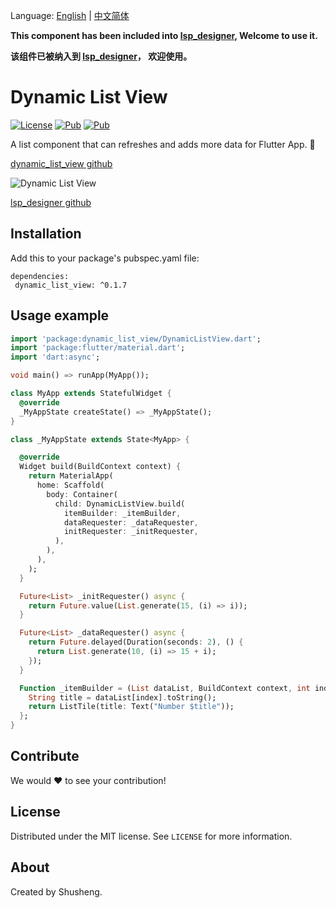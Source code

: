 Language: [English](README.md) | [中文简体](README.md)

**This component has been included into [lsp_designer](https://pub.dartlang.org/packages/lsp_designer), Welcome to use it.**

**该组件已被纳入到 [lsp_designer](https://pub.dartlang.org/packages/lsp_designer)， 欢迎使用。**

# Dynamic List View
  
[![License][license-image]][license-url] 
[![Pub](https://img.shields.io/pub/v/dynamic_list_view.svg?style=flat-square)](https://pub.dartlang.org/packages/dynamic_list_view)
[![Pub](https://img.shields.io/pub/v/lsp_designer.svg?style=flat-square)](https://pub.dartlang.org/packages/lsp_designer)

A list component that can refreshes and adds more data for Flutter App. 🚀

[dynamic_list_view github](https://github.com/leyan95/dynamic_list_view)

![Dynamic List View](https://upload-images.jianshu.io/upload_images/3646846-61ee6753792d9abc.gif?imageMogr2/auto-orient/strip%7CimageView2/2/w/221/format/webp)

[lsp_designer github](https://github.com/leyan95/lsp_designer)

## Installation

Add this to your package's pubspec.yaml file:

```
dependencies:
 dynamic_list_view: ^0.1.7
```

## Usage example
```dart
import 'package:dynamic_list_view/DynamicListView.dart';
import 'package:flutter/material.dart';
import 'dart:async';

void main() => runApp(MyApp());

class MyApp extends StatefulWidget {
  @override
  _MyAppState createState() => _MyAppState();
}

class _MyAppState extends State<MyApp> {

  @override
  Widget build(BuildContext context) {
    return MaterialApp(
      home: Scaffold(
        body: Container(
          child: DynamicListView.build(
            itemBuilder: _itemBuilder,
            dataRequester: _dataRequester,
            initRequester: _initRequester,
          ),
        ),
      ),
    );
  }

  Future<List> _initRequester() async {
    return Future.value(List.generate(15, (i) => i));
  }

  Future<List> _dataRequester() async {
    return Future.delayed(Duration(seconds: 2), () {
      return List.generate(10, (i) => 15 + i);
    });
  }

  Function _itemBuilder = (List dataList, BuildContext context, int index) {
    String title = dataList[index].toString();
    return ListTile(title: Text("Number $title"));
  };
}
```

## Contribute

We would ❤️ to see your contribution!

## License

Distributed under the MIT license. See ``LICENSE`` for more information.

## About

Created by Shusheng.

[license-image]: https://img.shields.io/badge/License-MIT-blue.svg
[license-url]: LICENSE
